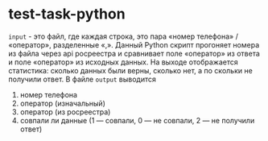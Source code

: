 # test-task-python
`input` - это файл, где каждая строка, это пара «номер телефона» / «оператор», разделенные «,».
Данный Python скрипт прогоняет номера из файла через api росреестра и сравнивает поле «оператор» из ответа и поле «оператор» из исходных данных.
На выходе отображается статистика: сколько данных были верны, сколько нет, а по скольки не получили ответ.
В файле `output` выводится
1) номер телефона
2) оператор (изначальный)
3) оператор (из росреестра)
4) совпали ли данные (1 — совпали, 0 — не совпали, 2 — не получили ответ) 

